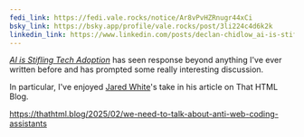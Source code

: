 ```yaml
---
fedi_link: https://fedi.vale.rocks/notice/Ar8vPvHZRnugr44xCi
bsky_link: https://bsky.app/profile/vale.rocks/post/3li224c4d6k2k
linkedin_link: https://www.linkedin.com/posts/declan-chidlow_ai-is-stifling-tech-adoption-activity-7296482439487463424-_6w7
---
```


[_AI is Stifling Tech Adoption_](/posts/ai-is-stifling-tech-adoption) has seen response beyond anything I've ever written before and has prompted some really interesting discussion.

In particular, I've enjoyed [Jared White](https://jaredwhite.com)'s take in his article on That HTML Blog.

<https://thathtml.blog/2025/02/we-need-to-talk-about-anti-web-coding-assistants>
